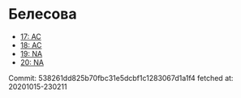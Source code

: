 # Белесова
- [17: AC](17.md)
- [18: AC](18.md)
- [19: NA](19.md)
- [20: NA](20.md)

Commit: 538261dd825b70fbc31e5dcbf1c1283067d1a1f4
 fetched at: 20201015-230211
